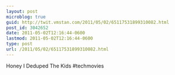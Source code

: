 ```yaml
---
layout: post
microblog: true
guid: http://twit.vmstan.com/2011/05/02/65117531899310082.html
post_id: 3042652
date: 2011-05-02T12:16:44-0600
lastmod: 2011-05-02T12:16:44-0600
type: post
url: /2011/05/02/65117531899310082.html
---
```

Honey I Deduped The Kids #techmovies
